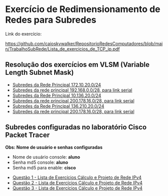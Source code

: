 <!DOCTYPE html>
<html lang="pt-BR">
<head>
    <meta charset="UTF-8">
    <meta name="viewport" content="width=device-width, initial-scale=1.0">
</head>
<body>
    <h1>Exercício de Redimensionamento de Redes para Subredes</h1>
    <p>Link do exercício:</p>
    <a href="https://github.com/caioskywalker/RepositorioRedesComputadores/blob/main/TrabalhoSubRede/Lista_de_exercicios_de_TCP_ip.pdf">
        https://github.com/caioskywalker/RepositorioRedesComputadores/blob/main/TrabalhoSubRede/Lista_de_exercicios_de_TCP_ip.pdf
    </a>
    <h2>Resolução dos exercícios em VLSM (Variable Length Subnet Mask)</h2>
    <ul>
        <li>
            <a href="https://github.com/caioskywalker/RepositorioRedesComputadores/blob/main/TrabalhoSubRede/IMG-20240717-WA0446.jpg">
                Subredes da Rede Principal 172.10.20.0/24
            </a>
        </li>
        <li>
            <a href="https://github.com/caioskywalker/RepositorioRedesComputadores/blob/main/TrabalhoSubRede/IMG-20240717-WA0447.jpg">
                Subredes da rede principal 192.168.0.0/28, para link serial
            </a>
        </li>
        <li>
            <a href="https://github.com/caioskywalker/RepositorioRedesComputadores/blob/main/TrabalhoSubRede/IMG-20240717-WA0448.jpg">
                Subredes da Rede Principal 10.136.20.0/24
            </a>
        </li>
        <li>
            <a href="https://github.com/caioskywalker/RepositorioRedesComputadores/blob/main/TrabalhoSubRede/IMG-20240717-WA0449.jpg">
                Subredes da rede principal 200.178.16.0/28, para link serial
            </a>
        </li>
        <li>
            <a href="https://github.com/caioskywalker/RepositorioRedesComputadores/blob/main/TrabalhoSubRede/IMG-20240717-WA0450.jpg">
                Subredes da Rede Principal 136.210.20.0/24
            </a>
        </li>
        <li>
            <a href="https://github.com/caioskywalker/RepositorioRedesComputadores/blob/main/TrabalhoSubRede/IMG-20240717-WA0451.jpg">
                Subredes da rede principal 200.178.16.0/28, para link serial
            </a>
        </li>
    </ul>
    <h2>Subredes configuradas no laboratório Cisco Packet Tracer</h2>
    <p><strong>Obs: Nome de usuário e senhas configuradas</strong></p>
    <ul>
        <li>Nome de usuário console: <strong>aluno</strong></li>
        <li>Senha md5 console: <strong>aluno</strong></li>
        <li>Senha md5 para enable: <strong>cisco</strong></li>
    </ul>
    <ul>
        <li>
            <a href="https://github.com/caioskywalker/RepositorioRedesComputadores/blob/main/TrabalhoSubRede/Quest%C3%A3o%201%20-%20Lista%20de%20Exerc%C3%ADcios%20C%C3%A1lculo%20e%20Projeto%20de%20Rede%20IPv4.pkt">
                Questão 1 - Lista de Exercícios Cálculo e Projeto de Rede IPv4
            </a>
        </li>
        <li>
            <a href="https://github.com/caioskywalker/RepositorioRedesComputadores/blob/main/TrabalhoSubRede/Quest%C3%A3o%202%20-%20Lista%20de%20Exerc%C3%ADcios%20C%C3%A1lculo%20e%20Projeto%20de%20Rede%20IPv4.pkt">
                Questão 2 - Lista de Exercícios Cálculo e Projeto de Rede IPv4
            </a>
        </li>
        <li>
            <a href="https://github.com/caioskywalker/RepositorioRedesComputadores/blob/main/TrabalhoSubRede/Quest%C3%A3o%203%20-%20Lista%20de%20Exerc%C3%ADcios%20C%C3%A1lculo%20e%20Projeto%20de%20Rede%20IPv4.pkt">
                Questão 3 - Lista de Exercícios Cálculo e Projeto de Rede IPv4
            </a>
        </li>
    </ul>
</body>
</html>



 
